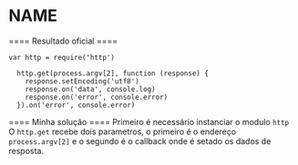 NAME
==============================
==== Resultado oficial ====

```
var http = require('http')  

  http.get(process.argv[2], function (response) {  
    response.setEncoding('utf8')  
    response.on('data', console.log)  
    response.on('error', console.error)  
  }).on('error', console.error)  

```

==== Minha solução ====
Primeiro é necessário instanciar o modulo ``http``
O ``http.get`` recebe dois parametros, o primeiro é o endereço ``process.argv[2]`` e o segundo é o callback onde é setado os dados de resposta.

